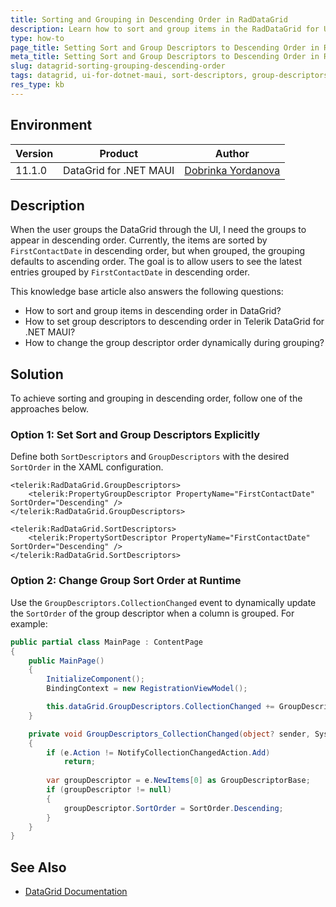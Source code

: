 ```yaml
---
title: Sorting and Grouping in Descending Order in RadDataGrid
description: Learn how to sort and group items in the RadDataGrid for UI for .NET MAUI in descending order.
type: how-to
page_title: Setting Sort and Group Descriptors to Descending Order in RadDataGrid
meta_title: Setting Sort and Group Descriptors to Descending Order in RadDataGrid
slug: datagrid-sorting-grouping-descending-order
tags: datagrid, ui-for-dotnet-maui, sort-descriptors, group-descriptors, descending-order
res_type: kb
---
```


## Environment

| Version | Product | Author | 
| --- | --- | ---- | 
| 11.1.0 | DataGrid for .NET MAUI | [Dobrinka Yordanova](https://www.telerik.com/blogs/author/dobrinka-yordanova) |

## Description

When the user groups the DataGrid through the UI, I need the groups to appear in descending order. Currently, the items are sorted by `FirstContactDate` in descending order, but when grouped, the grouping defaults to ascending order. The goal is to allow users to see the latest entries grouped by `FirstContactDate` in descending order.

This knowledge base article also answers the following questions:
- How to sort and group items in descending order in DataGrid?
- How to set group descriptors to descending order in Telerik DataGrid for .NET MAUI?
- How to change the group descriptor order dynamically during grouping?

## Solution

To achieve sorting and grouping in descending order, follow one of the approaches below.

### Option 1: Set Sort and Group Descriptors Explicitly

Define both `SortDescriptors` and `GroupDescriptors` with the desired `SortOrder` in the XAML configuration.

```xaml
<telerik:RadDataGrid.GroupDescriptors>
    <telerik:PropertyGroupDescriptor PropertyName="FirstContactDate" SortOrder="Descending" />
</telerik:RadDataGrid.GroupDescriptors>

<telerik:RadDataGrid.SortDescriptors>
    <telerik:PropertySortDescriptor PropertyName="FirstContactDate" SortOrder="Descending" />
</telerik:RadDataGrid.SortDescriptors>
```

### Option 2: Change Group Sort Order at Runtime

Use the `GroupDescriptors.CollectionChanged` event to dynamically update the `SortOrder` of the group descriptor when a column is grouped. For example:

```csharp
public partial class MainPage : ContentPage
{
    public MainPage()
    {
        InitializeComponent();
        BindingContext = new RegistrationViewModel();

        this.dataGrid.GroupDescriptors.CollectionChanged += GroupDescriptors_CollectionChanged;
    }

    private void GroupDescriptors_CollectionChanged(object? sender, System.Collections.Specialized.NotifyCollectionChangedEventArgs e)
    {
        if (e.Action != NotifyCollectionChangedAction.Add)
            return;
        
        var groupDescriptor = e.NewItems[0] as GroupDescriptorBase;
        if (groupDescriptor != null)
        {
            groupDescriptor.SortOrder = SortOrder.Descending;
        }
    }
}
```

## See Also

- [DataGrid Documentation](https://docs.telerik.com/devtools/maui/controls/datagrid/overview)
